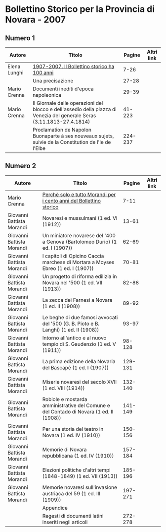 # Bollettino Storico per la Provincia di Novara - 2007

## Numero 1

| Autore       | Titolo                                                                                                                  | Pagine  | Altri link |
|--------------|-------------------------------------------------------------------------------------------------------------------------|---------|------------|
| Elena Lunghi | [1907-2007. Il Bollettino storico ha 100 anni](http://www.ssno.it/2007_Lunghi_100anni.pdf)                              | 7-26    |            |
|              | Una precisazione                                                                                                        | 27-28   |            |
| Mario Crenna | Documenti inediti d'epoca napoleonica                                                                                   | 29-39   |            |
| Mario Crenna | Il Giornale delle operazioni del blocco e dell'assedio della piazza di Venezia del generale Seras (3.11.1813-27.4.1814) | 41-223  |            |
|              | Proclamation de Napolon Buonaparte à ses nouveaux sujets, suivie de la Constitution de l'le de l'Elbe                   | 224-237 |            |

## Numero 2

| Autore                    | Titolo                                                                                                           | Pagine  | Altri link |
|---------------------------|------------------------------------------------------------------------------------------------------------------|---------|------------|
| Mario Crenna              | [Perchè solo e tutto Morandi per i cento anni del Bollettino storico](http://www.ssno.it/BSPNo/bspn_2007-2.html) | 7-11    |            |
| Giovanni Battista Morandi | Novaresi e mussulmani (1 ed. VI (1912))                                                                          | 13-61   |            |
| Giovanni Battista Morandi | Un miniatore novarese del '400 a Genova (Bartolomeo Durio) (1 ed. I (1907))                                      | 62-69   |            |
| Giovanni Battista Morandi | I capitoli di Opicino Caccia marchese di Mortara a Moyses Ebreo (1 ed. I (1907))                                 | 70-81   |            |
| Giovanni Battista Morandi | Un progetto di riforma edilizia in Novara nel '500 (1 ed. VII (1913))                                            | 82-88   |            |
| Giovanni Battista Morandi | La zecca dei Farnesi a Novara (1 ed. II (1908))                                                                  | 89-92   |            |
| Giovanni Battista Morandi | Le beghe di due famosi avvocati del '500 (G. B. Pioto e B. Langhi) (1 ed. II (1908))                             | 93-97   |            |
| Giovanni Battista Morandi | Intorno all'antico e al nuovo tempio di S. Gaudenzio (1 ed. V (1911))                                            | 98-128  |            |
| Giovanni Battista Morandi | La prima edizione della Novaria del Bascapè (1 ed. I (1907))                                                     | 129-131 |            |
| Giovanni Battista Morandi | Miserie novaresi del secolo XVII (1 ed. VIII (1914))                                                             | 132-140 |            |
| Giovanni Battista Morandi | Robiole e mostarda amministrative del Comune e del Contado di Novara (1 ed. II (1908))                           | 141-149 |            |
| Giovanni Battista Morandi | Per una storia del teatro in Novara (1 ed. IV (1910))                                                            | 150-156 |            |
| Giovanni Battista Morandi | Memorie di Novara repubblicana (1 ed. IV (1910))                                                                 | 157-184 |            |
| Giovanni Battista Morandi | Elezioni politiche d'altri tempi (1848-1849) (1 ed. VII (1913))                                                  | 185-196 |            |
| Giovanni Battista Morandi | Memorie novaresi sull'invasione austriaca del 59 (1 ed. III (1909))                                              | 197-271 |            |
|                           | Appendice                                                                                                        |         |            |
|                           | Regesti di documenti latini inseriti negli articoli                                                              | 272-278 |            |
